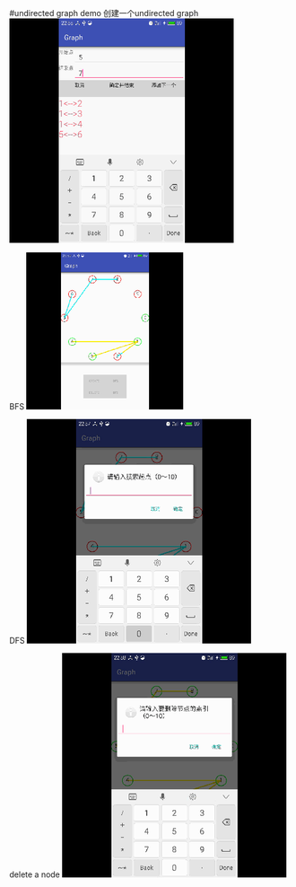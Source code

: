 #undirected graph demo
创建一个undirected graph
![](https://github.com/getletCodes/Graph/raw/master/create.gif) 

BFS
![](https://github.com/getletCodes/Graph/raw/master/bfs.gif)

DFS
![](https://github.com/getletCodes/Graph/raw/master/dfs.gif)

delete a node
![](https://github.com/getletCodes/Graph/raw/master/delete.gif)   